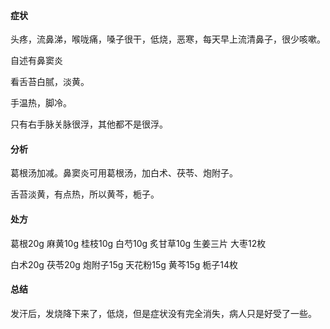 #### 症状

头疼，流鼻涕，喉咙痛，嗓子很干，低烧，恶寒，每天早上流清鼻子，很少咳嗽。

自述有鼻窦炎

看舌苔白腻，淡黄。

手温热，脚冷。

只有右手脉关脉很浮，其他都不是很浮。

#### 分析

葛根汤加减。鼻窦炎可用葛根汤，加白术、茯苓、炮附子。

舌苔淡黄，有点热，所以黄芩，栀子。

#### 处方

葛根20g 麻黄10g 桂枝10g 白芍10g 炙甘草10g 生姜三片 大枣12枚 

白术20g 茯苓20g 炮附子15g 天花粉15g 黄芩15g 栀子14枚

#### 总结

发汗后，发烧降下来了，低烧，但是症状没有完全消失，病人只是好受了一些。
